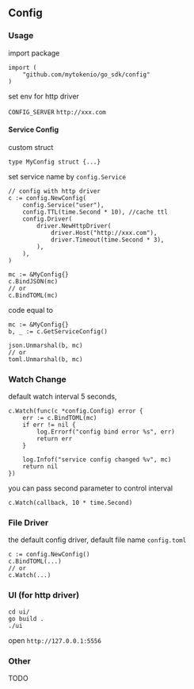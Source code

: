 ## Config

### Usage

import package

```
import (
    "github.com/mytokenio/go_sdk/config"
)
```

set env for http driver

`CONFIG_SERVER`  `http://xxx.com` 

#### Service Config

custom struct 

```
type MyConfig struct {...}
```


set service name by `config.Service`
```
// config with http driver
c := config.NewConfig(
    config.Service("user"),
    config.TTL(time.Second * 10), //cache ttl
    config.Driver(
        driver.NewHttpDriver(
            driver.Host("http://xxx.com"),
            driver.Timeout(time.Second * 3),
        ),
    ),
)
```

```
mc := &MyConfig{}
c.BindJSON(mc)
// or
c.BindTOML(mc)
```

code equal to
```
mc := &MyConfig{}
b, _ := c.GetServiceConfig()

json.Unmarshal(b, mc)
// or
toml.Unmarshal(b, mc)
```


### Watch Change

default watch interval 5 seconds,
```
c.Watch(func(c *config.Config) error {
    err := c.BindTOML(mc)
    if err != nil {
        log.Errorf("config bind error %s", err)
        return err
    }

    log.Infof("service config changed %v", mc)
    return nil
})
```

you can pass second parameter to control interval

`c.Watch(callback, 10 * time.Second)`


### File Driver

the default config driver, default file name `config.toml`
```
c := config.NewConfig()
c.BindTOML(...)
// or
c.Watch(...)
```

### UI (for http driver)

```
cd ui/
go build .
./ui
```
open `http://127.0.0.1:5556`

### Other

TODO


